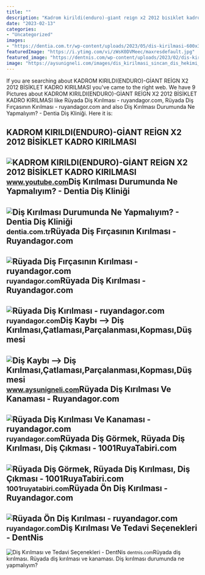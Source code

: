 ```yaml
---
title: ""
description: "Kadrom kirildi(enduro)-gi̇ant rei̇gn x2 2012 bi̇si̇klet kadro kirilmasi"
date: "2023-02-13"
categories:
- "Uncategorized"
images:
- "https://dentia.com.tr/wp-content/uploads/2023/05/dis-kirilmasi-600x300.jpg"
featuredImage: "https://i.ytimg.com/vi/zWsK0DVMeec/maxresdefault.jpg"
featured_image: "https://dentnis.com/wp-content/uploads/2023/02/dis-kirilmasi.jpg"
image: "https://aysunigneli.com/images/dis_kirilmasi_sincan_dis_hekimi_dis_kiriklari_ankara_dis.jpg"
---
```


If you are searching about KADROM KIRILDI(ENDURO)-GİANT REİGN X2 2012 BİSİKLET KADRO KIRILMASI you've came to the right web. We have 9 Pictures about KADROM KIRILDI(ENDURO)-GİANT REİGN X2 2012 BİSİKLET KADRO KIRILMASI like Rüyada Diş Kırılması - ruyandagor.com, Rüyada Diş Fırçasının Kırılması - ruyandagor.com and also Diş Kırılması Durumunda Ne Yapmalıyım? - Dentia Diş Kliniği. Here it is:

KADROM KIRILDI(ENDURO)-GİANT REİGN X2 2012 BİSİKLET KADRO KIRILMASI
-------------------------------------------------------------------

 ![KADROM KIRILDI(ENDURO)-GİANT REİGN X2 2012 BİSİKLET KADRO KIRILMASI](https://i.ytimg.com/vi/zWsK0DVMeec/maxresdefault.jpg) <small>www.youtube.com</small>Diş Kırılması Durumunda Ne Yapmalıyım? - Dentia Diş Kliniği
-----------------------------------------------------------

 ![Diş Kırılması Durumunda Ne Yapmalıyım? - Dentia Diş Kliniği](https://dentia.com.tr/wp-content/uploads/2023/05/dis-kirilmasi-600x300.jpg) <small>dentia.com.tr</small>Rüyada Diş Fırçasının Kırılması - Ruyandagor.com
------------------------------------------------

 ![Rüyada Diş Fırçasının Kırılması - ruyandagor.com](https://images.ruyandagor.com/2017/05/dis-fircasinin-kirilmasi-1605.jpg) <small>ruyandagor.com</small>Rüyada Diş Kırılması - Ruyandagor.com
-------------------------------------

 ![Rüyada Diş Kırılması - ruyandagor.com](https://images.ruyandagor.com/2017/04/dis-kirilmasi-2121.jpg) <small>ruyandagor.com</small>Diş Kaybı --&gt; Diş Kırılması,Çatlaması,Parçalanması,Kopması,Düşmesi
---------------------------------------------------------------------

 ![Diş Kaybı --> Diş Kırılması,Çatlaması,Parçalanması,Kopması,Düşmesi](https://aysunigneli.com/images/dis_kirilmasi_sincan_dis_hekimi_dis_kiriklari_ankara_dis.jpg) <small>www.aysunigneli.com</small>Rüyada Diş Kırılması Ve Kanaması - Ruyandagor.com
-------------------------------------------------

 ![Rüyada Diş Kırılması Ve Kanaması - ruyandagor.com](https://images.ruyandagor.com/2017/04/dis-kirilmasi-ve-kanamasi-0122.jpg) <small>ruyandagor.com</small>Rüyada Diş Görmek, Rüyada Diş Kırılması, Diş Çıkması - 1001RuyaTabiri.com
-------------------------------------------------------------------------

 ![Rüyada Diş Görmek, Rüyada Diş Kırılması, Diş Çıkması - 1001RuyaTabiri.com](https://1001ruyatabiri.com/wp-content/uploads/2019/12/ruyada-dis-cikmasi-ruyada-dis-dusurmek-dis-kirilmasi-dis-cekmek-dis-dokulmesi-1001ruyatabiri.jpg) <small>1001ruyatabiri.com</small>Rüyada Ön Diş Kırılması - Ruyandagor.com
----------------------------------------

 ![Rüyada Ön Diş Kırılması - ruyandagor.com](https://images.ruyandagor.com/2017/04/on-dis-kirilmasi-1701.jpg) <small>ruyandagor.com</small>Diş Kırılması Ve Tedavi Seçenekleri - DentNis
---------------------------------------------

 ![Diş Kırılması ve Tedavi Seçenekleri - DentNis](https://dentnis.com/wp-content/uploads/2023/02/dis-kirilmasi.jpg) <small>dentnis.com</small>Rüyada diş kırılması. Rüyada diş kırılması ve kanaması. Diş kırılması durumunda ne yapmalıyım?
